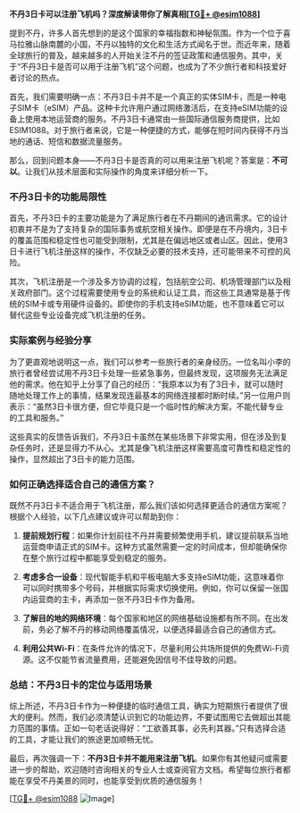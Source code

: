 **不丹3日卡可以注册飞机吗？深度解读带你了解真相[[TG💪+ @esim1088](https://t.me/s/esim1088)]**

提到不丹，许多人首先想到的是这个国家的幸福指数和神秘氛围。作为一个位于喜马拉雅山脉南麓的小国，不丹以独特的文化和生活方式闻名于世。而近年来，随着全球旅行的普及，越来越多的人开始关注不丹的签证政策和通信服务。其中，关于“不丹3日卡是否可以用于注册飞机”这个问题，也成为了不少旅行者和科技爱好者讨论的热点。

首先，我们需要明确一点：不丹3日卡并不是一个真正的实体SIM卡，而是一种电子SIM卡（eSIM）产品。这种卡允许用户通过网络激活后，在支持eSIM功能的设备上使用本地运营商的服务。不丹3日卡通常由一些国际通信服务商提供，比如ESIM1088。对于旅行者来说，它是一种便捷的方式，能够在短时间内获得不丹当地的通话、短信和数据流量服务。

那么，回到问题本身——不丹3日卡是否真的可以用来注册飞机呢？答案是：**不可以**。让我们从技术层面和实际操作的角度来详细分析一下。

### 不丹3日卡的功能局限性

首先，不丹3日卡的主要功能是为了满足旅行者在不丹期间的通讯需求。它的设计初衷并不是为了支持复杂的国际事务或航空相关操作。即便是在不丹境内，3日卡的覆盖范围和稳定性也可能受到限制，尤其是在偏远地区或者山区。因此，使用3日卡进行飞机注册这样的操作，不仅缺乏必要的技术支持，还可能带来不可控的风险。

其次，飞机注册是一个涉及多方协调的过程，包括航空公司、机场管理部门以及相关政府部门。这个过程需要使用专业的系统和认证工具，而这些工具通常是基于传统的SIM卡或专用硬件设备的。即使你的手机支持eSIM功能，也不意味着它可以替代这些专业设备完成飞机注册的任务。

### 实际案例与经验分享

为了更直观地说明这一点，我们可以参考一些旅行者的亲身经历。一位名叫小李的旅行者曾经尝试用不丹3日卡处理一些紧急事务，但最终发现，这项服务无法满足他的需求。他在知乎上分享了自己的经历：“我原本以为有了3日卡，就可以随时随地处理工作上的事情，结果发现连最基本的网络连接都时断时续。”另一位用户则表示：“虽然3日卡很方便，但它毕竟只是一个临时性的解决方案，不能代替专业的工具和服务。”

这些真实的反馈告诉我们，不丹3日卡虽然在某些场景下非常实用，但在涉及到复杂任务时，还是显得力不从心。尤其是像飞机注册这样需要高度可靠性和稳定性的操作，显然超出了3日卡的能力范围。

### 如何正确选择适合自己的通信方案？

既然不丹3日卡不适合用于飞机注册，那么我们该如何选择更适合的通信方案呢？根据个人经验，以下几点建议或许可以帮助到你：

1. **提前规划行程**：如果你计划前往不丹并需要频繁使用手机，建议提前联系当地运营商申请正式的SIM卡。这种方式虽然需要一定的时间成本，但却能确保你在整个旅行过程中都能享受到稳定的服务。

2. **考虑多合一设备**：现代智能手机和平板电脑大多支持eSIM功能，这意味着你可以同时携带多个号码，并根据实际需求切换使用。例如，你可以保留一张国内运营商的主卡，再添加一张不丹3日卡作为备用。

3. **了解目的地的网络环境**：每个国家和地区的网络基础设施都有所不同。在出发前，务必了解不丹的移动网络覆盖情况，以便选择最适合自己的通信方式。

4. **利用公共Wi-Fi**：在条件允许的情况下，尽量利用公共场所提供的免费Wi-Fi资源。这不仅能节省流量费用，还能避免因信号不佳导致的问题。

### 总结：不丹3日卡的定位与适用场景

综上所述，不丹3日卡作为一种便捷的临时通信工具，确实为短期旅行者提供了很大的便利。然而，我们必须清楚认识到它的功能边界，不要试图用它去做超出其能力范围的事情。正如一句老话说得好：“工欲善其事，必先利其器。”只有选择合适的工具，才能让我们的旅途更加顺畅无忧。

最后，再次强调一下：**不丹3日卡并不能用来注册飞机**。如果你有其他疑问或需要进一步的帮助，欢迎随时咨询相关的专业人士或查阅官方文档。希望每位旅行者都能在享受不丹美景的同时，也能享受到优质的通信服务！

[[TG💪+ @esim1088](https://t.me/s/esim1088) ![Image](https://i.postimg.cc/4NQfJmqS/Snipaste-2025-05-13-00-14-12.png)]